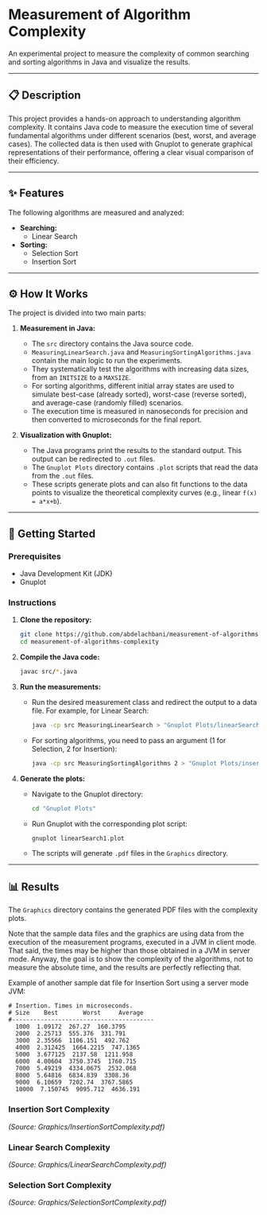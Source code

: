 # Measurement of Algorithm Complexity

An experimental project to measure the complexity of common searching and sorting algorithms in Java and visualize the results.

-----

## 📋 Description

This project provides a hands-on approach to understanding algorithm complexity. It contains Java code to measure the execution time of several fundamental algorithms under different scenarios (best, worst, and average cases). The collected data is then used with Gnuplot to generate graphical representations of their performance, offering a clear visual comparison of their efficiency.

-----

## ✨ Features

The following algorithms are measured and analyzed:

* **Searching:**
    * Linear Search
* **Sorting:**
    * Selection Sort
    * Insertion Sort

-----

## ⚙️ How It Works

The project is divided into two main parts:

1.  **Measurement in Java:**

    * The `src` directory contains the Java source code.
    * `MeasuringLinearSearch.java` and `MeasuringSortingAlgorithms.java` contain the main logic to run the experiments.
    * They systematically test the algorithms with increasing data sizes, from an `INITSIZE` to a `MAXSIZE`.
    * For sorting algorithms, different initial array states are used to simulate best-case (already sorted), worst-case (reverse sorted), and average-case (randomly filled) scenarios.
    * The execution time is measured in nanoseconds for precision and then converted to microseconds for the final report.

2.  **Visualization with Gnuplot:**

    * The Java programs print the results to the standard output. This output can be redirected to `.out` files.
    * The `Gnuplot Plots` directory contains `.plot` scripts that read the data from the `.out` files.
    * These scripts generate plots and can also fit functions to the data points to visualize the theoretical complexity curves (e.g., linear `f(x) = a*x+b`).

-----

## 🚀 Getting Started

### Prerequisites

* Java Development Kit (JDK)
* Gnuplot

### Instructions

1.  **Clone the repository:**

    ```sh
    git clone https://github.com/abdelachbani/measurement-of-algorithms-complexity.git
    cd measurement-of-algorithms-complexity
    ```

2.  **Compile the Java code:**

    ```sh
    javac src/*.java
    ```

3.  **Run the measurements:**

    * Run the desired measurement class and redirect the output to a data file. For example, for Linear Search:
      ```sh
      java -cp src MeasuringLinearSearch > "Gnuplot Plots/linearSearch.out"
      ```
    * For sorting algorithms, you need to pass an argument (1 for Selection, 2 for Insertion):
      ```sh
      java -cp src MeasuringSortingAlgorithms 2 > "Gnuplot Plots/insertionSort.out"
      ```

4.  **Generate the plots:**

    * Navigate to the Gnuplot directory:
      ```sh
      cd "Gnuplot Plots"
      ```
    * Run Gnuplot with the corresponding plot script:
      ```sh
      gnuplot linearSearch1.plot
      ```
    * The scripts will generate `.pdf` files in the `Graphics` directory.

-----

## 📊 Results

The `Graphics` directory contains the generated PDF files with the complexity plots.

Note that the sample data files and the graphics are using data from the execution of the measurement
programs, executed in a JVM in client mode. That said, the times may be higher than those obtained in a JVM in server mode.
Anyway, the goal is to show the complexity of the algorithms, not to measure the absolute time,
and the results are perfectly reflecting that.

Example of another sample dat file for Insertion Sort using a server mode JVM:

```
# Insertion. Times in microseconds.
# Size    Best       Worst     Average 
#----------------------------------------
  1000  1.09172  267.27  160.3795
  2000  2.25713  555.376  331.791
  3000  2.35566  1106.151  492.762
  4000  2.312425  1664.2215  747.1365
  5000  3.677125  2137.58  1211.958
  6000  4.00604  3750.3745  1760.715
  7000  5.49219  4334.0675  2532.068
  8000  5.64816  6834.839  3308.36
  9000  6.10659  7202.74  3767.5865
  10000  7.150745  9095.712  4636.191

```
### Insertion Sort Complexity

*(Source: Graphics/InsertionSortComplexity.pdf)*

### Linear Search Complexity

*(Source: Graphics/LinearSearchComplexity.pdf)*

### Selection Sort Complexity

*(Source: Graphics/SelectionSortComplexity.pdf)*